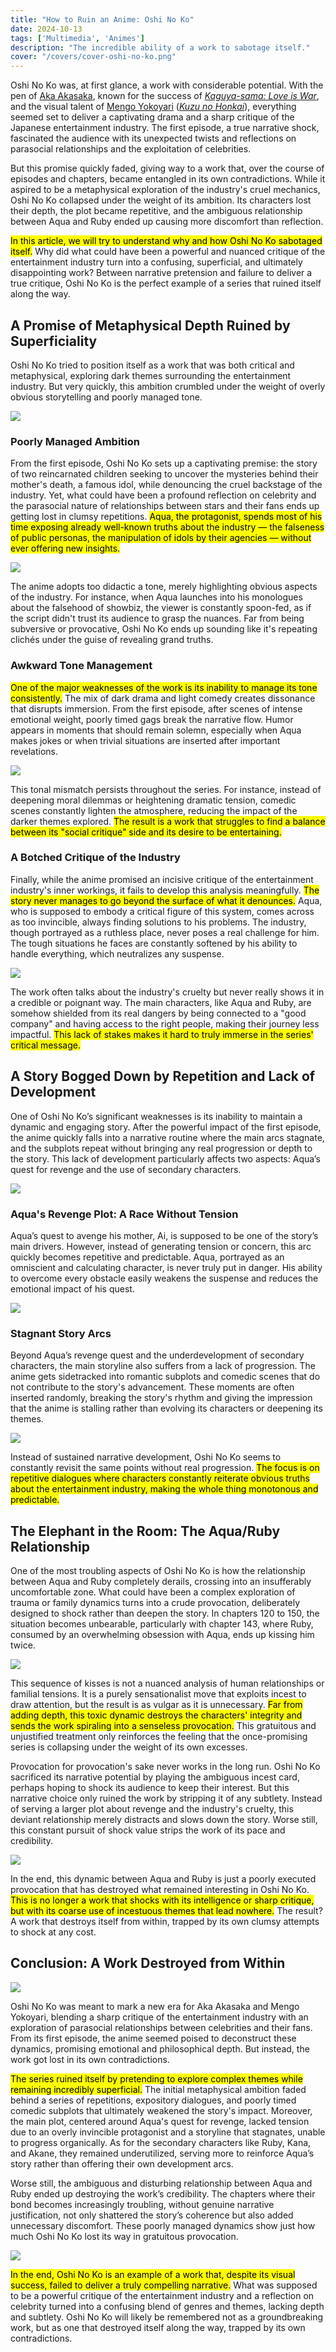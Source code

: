 ```yaml
---
title: "How to Ruin an Anime: Oshi No Ko"  
date: 2024-10-13  
tags: ['Multimedia', 'Animes']  
description: "The incredible ability of a work to sabotage itself."  
cover: "/covers/cover-oshi-no-ko.png"  
---
```


Oshi No Ko was, at first glance, a work with considerable potential. With the pen of [Aka Akasaka](https://myanimelist.net/people/2139/Aka_Akasaka), known for the success of [*Kaguya-sama: Love is War*](https://myanimelist.net/anime/37999/Kaguya-sama_wa_Kokurasetai__Tensai-tachi_no_Renai_Zunousen), and the visual talent of [Mengo Yokoyari](https://myanimelist.net/people/13173/Mengo_Yokoyari) ([*Kuzu no Honkai*](https://myanimelist.net/anime/32949/Kuzu_no_Honkai)), everything seemed set to deliver a captivating drama and a sharp critique of the Japanese entertainment industry. The first episode, a true narrative shock, fascinated the audience with its unexpected twists and reflections on parasocial relationships and the exploitation of celebrities.

But this promise quickly faded, giving way to a work that, over the course of episodes and chapters, became entangled in its own contradictions. While it aspired to be a metaphysical exploration of the industry's cruel mechanics, Oshi No Ko collapsed under the weight of its ambition. Its characters lost their depth, the plot became repetitive, and the ambiguous relationship between Aqua and Ruby ended up causing more discomfort than reflection.

<mark>In this article, we will try to understand why and how Oshi No Ko sabotaged itself.</mark> Why did what could have been a powerful and nuanced critique of the entertainment industry turn into a confusing, superficial, and ultimately disappointing work? Between narrative pretension and failure to deliver a true critique, Oshi No Ko is the perfect example of a series that ruined itself along the way.

## A Promise of Metaphysical Depth Ruined by Superficiality

Oshi No Ko tried to position itself as a work that was both critical and metaphysical, exploring dark themes surrounding the entertainment industry. But very quickly, this ambition crumbled under the weight of overly obvious storytelling and poorly managed tone.

![](image-158.png)

### Poorly Managed Ambition

From the first episode, Oshi No Ko sets up a captivating premise: the story of two reincarnated children seeking to uncover the mysteries behind their mother's death, a famous idol, while denouncing the cruel backstage of the industry. Yet, what could have been a profound reflection on celebrity and the parasocial nature of relationships between stars and their fans ends up getting lost in clumsy repetitions. <mark>Aqua, the protagonist, spends most of his time exposing already well-known truths about the industry — the falseness of public personas, the manipulation of idols by their agencies — without ever offering new insights.</mark>

![](image-159.png)

The anime adopts too didactic a tone, merely highlighting obvious aspects of the industry. For instance, when Aqua launches into his monologues about the falsehood of showbiz, the viewer is constantly spoon-fed, as if the script didn't trust its audience to grasp the nuances. Far from being subversive or provocative, Oshi No Ko ends up sounding like it's repeating clichés under the guise of revealing grand truths.

### Awkward Tone Management

<mark>One of the major weaknesses of the work is its inability to manage its tone consistently.</mark> The mix of dark drama and light comedy creates dissonance that disrupts immersion. From the first episode, after scenes of intense emotional weight, poorly timed gags break the narrative flow. Humor appears in moments that should remain solemn, especially when Aqua makes jokes or when trivial situations are inserted after important revelations.

![](image-160.png)

This tonal mismatch persists throughout the series. For instance, instead of deepening moral dilemmas or heightening dramatic tension, comedic scenes constantly lighten the atmosphere, reducing the impact of the darker themes explored. <mark>The result is a work that struggles to find a balance between its "social critique" side and its desire to be entertaining.</mark>

### A Botched Critique of the Industry

Finally, while the anime promised an incisive critique of the entertainment industry's inner workings, it fails to develop this analysis meaningfully. <mark>The story never manages to go beyond the surface of what it denounces.</mark> Aqua, who is supposed to embody a critical figure of this system, comes across as too invincible, always finding solutions to his problems. The industry, though portrayed as a ruthless place, never poses a real challenge for him. The tough situations he faces are constantly softened by his ability to handle everything, which neutralizes any suspense.

![](image-161.png)

The work often talks about the industry's cruelty but never really shows it in a credible or poignant way. The main characters, like Aqua and Ruby, are somehow shielded from its real dangers by being connected to a "good company" and having access to the right people, making their journey less impactful. <mark>This lack of stakes makes it hard to truly immerse in the series' critical message.</mark>

## A Story Bogged Down by Repetition and Lack of Development

One of Oshi No Ko’s significant weaknesses is its inability to maintain a dynamic and engaging story. After the powerful impact of the first episode, the anime quickly falls into a narrative routine where the main arcs stagnate, and the subplots repeat without bringing any real progression or depth to the story. This lack of development particularly affects two aspects: Aqua’s quest for revenge and the use of secondary characters.

![](image-162.png)

### Aqua's Revenge Plot: A Race Without Tension

Aqua’s quest to avenge his mother, Ai, is supposed to be one of the story’s main drivers. However, instead of generating tension or concern, this arc quickly becomes repetitive and predictable. Aqua, portrayed as an omniscient and calculating character, is never truly put in danger. His ability to overcome every obstacle easily weakens the suspense and reduces the emotional impact of his quest.

![](image-163.png)

### Stagnant Story Arcs

Beyond Aqua’s revenge quest and the underdevelopment of secondary characters, the main storyline also suffers from a lack of progression. The anime gets sidetracked into romantic subplots and comedic scenes that do not contribute to the story's advancement. These moments are often inserted randomly, breaking the story's rhythm and giving the impression that the anime is stalling rather than evolving its characters or deepening its themes.

![](image-165.png)

Instead of sustained narrative development, Oshi No Ko seems to constantly revisit the same points without real progression. <mark>The focus is on repetitive dialogues where characters constantly reiterate obvious truths about the entertainment industry, making the whole thing monotonous and predictable.</mark>

## The Elephant in the Room: The Aqua/Ruby Relationship

One of the most troubling aspects of Oshi No Ko is how the relationship between Aqua and Ruby completely derails, crossing into an insufferably uncomfortable zone. What could have been a complex exploration of trauma or family dynamics turns into a crude provocation, deliberately designed to shock rather than deepen the story. In chapters 120 to 150, the situation becomes unbearable, particularly with chapter 143, where Ruby, consumed by an overwhelming obsession with Aqua, ends up kissing him twice.

![](image-166.png)

This sequence of kisses is not a nuanced analysis of human relationships or familial tensions. It is a purely sensationalist move that exploits incest to draw attention, but the result is as vulgar as it is unnecessary. <mark>Far from adding depth, this toxic dynamic destroys the characters' integrity and sends the work spiraling into a senseless provocation.</mark> This gratuitous and unjustified treatment only reinforces the feeling that the once-promising series is collapsing under the weight of its own excesses.

Provocation for provocation's sake never works in the long run. Oshi No Ko sacrificed its narrative potential by playing the ambiguous incest card, perhaps hoping to shock its audience to keep their interest. But this narrative choice only ruined the work by stripping it of any subtlety. Instead of serving a larger plot about revenge and the industry's cruelty, this deviant relationship merely distracts and slows down the story. Worse still, this constant pursuit of shock value strips the work of its pace and credibility.

![](image-167.png)

In the end, this dynamic between Aqua and Ruby is just a poorly executed provocation that has destroyed what remained interesting in Oshi No Ko. <mark>This is no longer a work that shocks with its intelligence or sharp critique, but with its coarse use of incestuous themes that lead nowhere.</mark> The result? A work that destroys itself from within, trapped by its own clumsy attempts to shock at any cost.

## Conclusion: A Work Destroyed from Within

![](image-169.png)

Oshi No Ko was meant to mark a new era for Aka Akasaka and Mengo Yokoyari, blending a sharp critique of the entertainment industry with an exploration of parasocial relationships between celebrities and their fans. From its first episode, the anime seemed poised to deconstruct these dynamics, promising emotional and philosophical depth. But instead, the work got lost in its own contradictions.

<mark>The series ruined itself by pretending to explore complex themes while remaining incredibly superficial.</mark> The initial metaphysical ambition faded behind a series of repetitions, expository dialogues, and poorly timed comedic subplots that ultimately weakened the story's impact. Moreover, the main plot, centered around Aqua's quest for revenge, lacked tension due to an overly invincible protagonist and a storyline that stagnates, unable to progress organically. As for the secondary characters like Ruby, Kana, and Akane, they remained underutilized, serving more to reinforce Aqua’s story rather than offering their own development arcs.

Worse still, the ambiguous and disturbing relationship between Aqua and Ruby ended up destroying the work’s credibility. The chapters where their bond becomes increasingly troubling, without genuine narrative justification, not only shattered the story’s coherence but also added unnecessary discomfort. These poorly managed dynamics show just how much Oshi No Ko lost its way in gratuitous provocation.

![](image-170.png)

<mark>In the end, Oshi No Ko is an example of a work that, despite its visual success, failed to deliver a truly compelling narrative.</mark> What was supposed to be a powerful critique of the entertainment industry and a reflection on celebrity turned into a confusing blend of genres and themes, lacking depth and subtlety. Oshi No Ko will likely be remembered not as a groundbreaking work, but as one that destroyed itself along the way, trapped by its own contradictions.
